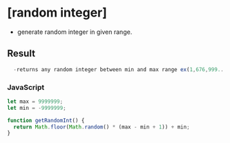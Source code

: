 # [random integer]

- generate random integer in given range.

## Result

```js
  -returns any random integer between min and max range ex(1,676,999...etc).
```

### JavaScript

```js
let max = 9999999;
let min = -9999999;

function getRandomInt() {
  return Math.floor(Math.random() * (max - min + 1)) + min;
}
```
